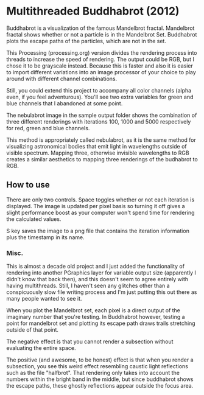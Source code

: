 # Multithreaded Buddhabrot (2012)

Buddhabrot is a visualization of the famous Mandelbrot fractal. Mandelbrot fractal shows whether or not a particle is in the Mandelbrot Set. Buddhabrot plots the escape paths of the particles, which are not in the set.

This Processing (processing.org) version divides the rendering process into threads to increase the speed of rendering. The output could be RGB, but I chose it to be grayscale instead. Because this is faster and also it is easier to import different variations into an image processor of your choice to play around with different channel combinations.

Still, you could extend this project to accompany all color channels (alpha even, if you feel adventurous). You'll see two extra variables for green and blue channels that I abandoned at some point.

The nebulabrot image in the sample output folder shows the combination of three different renderings with iterations 100, 1000 and 5000 respectively for red, green and blue channels.

This method is appropriately called nebulabrot, as it is the same method for visualizing astronomical bodies that emit light in wavelengths outside of visible spectrum. Mapping three, otherwise invisible wavelengths to RGB creates a similar aesthetics to mapping three renderings of the budhabrot to RGB.

## How to use
There are only two controls. Space toggles whether or not each iteration is displayed. The image is updated per pixel basis so turning it off gives a slight performance boost as your computer won't spend time for rendering the calculated values.

S key saves the image to a png file that contains the iteration information plus the timestamp in its name.

### Misc.
This is almost a decade old project and I just added the functionality of rendering into another PGraphics layer for variable output size (apparently I didn't know that back then), and this doesn't seem to agree entirely with having multithreads. Still, I haven't seen any glitches other than a conspicuously slow file writing process and I'm just putting this out there as many people wanted to see it.

When you plot the Mandelbrot set, each pixel is a direct output of the imaginary number that you're testing. In Buddhabrot however, testing a point for mandelbrot set and plotting its escape path draws trails stretching outside of that point.

The negative effect is that you cannot render a subsection without evaluating the entire space.

The positive (and awesome, to be honest) effect is that when you render a subsection, you see this weird effect resembling caustic light reflections such as the file "halfbrot". That rendering only takes into account the numbers within the bright band in the middle, but since buddhabrot shows the escape paths, these ghostly reflections appear outside the focus area.
